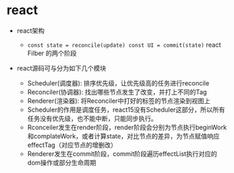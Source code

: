 # react 

* react架构
    - ``` const state = reconcile(update) const UI = commit(state) ``` react Filber 的两个阶段

* react源码可与分为如下几个模块
    - Scheduler(调度器): 排序优先级，让优先级高的任务进行reconcile
    - Reconciler(协调器): 找出哪些节点发生了改变，并打上不同的Tag
    - Renderer(渲染器): 将Reconciler中打好的标签的节点渲染到视图上
    - Scheduler的作用是调度任务，react15没有Scheduler这部分，所以所有任务没有优先级，也不能中断，只能同步执行。 
    - Rconceiler发生在render阶段，render阶段会分别为节点执行beginWork和complateWork，或者计算state，对比节点的差异，为节点赋值响应effectTag（对应节点的增删改）
    - Renderer发生在commit阶段，commit阶段遍历effectList执行对应的dom操作或部分生命周期
